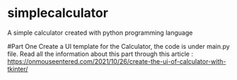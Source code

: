 # simplecalculator
A simple calculator created with python programming language

#Part One
Create a UI template for the Calculator, the code is under main.py file. Read all the information about this part through this article : https://onmouseentered.com/2021/10/26/create-the-ui-of-calculator-with-tkinter/

